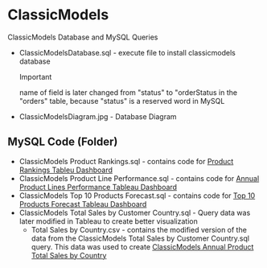 # ClassicModels
ClassicModels Database and MySQL Queries

- ClassicModelsDatabase.sql - execute file to install classicmodels database
  > [!IMPORTANT]
  > name of field is later changed from "status" to "orderStatus in the "orders" table, because "status" is a reserved word in MySQL
- ClassicModelsDiagram.jpg - Database Diagram

## MySQL Code (Folder)
  - ClassicModels Product Rankings.sql - contains code for [Product Rankings Tableu Dashboard](https://public.tableau.com/views/ClassicModelsProductRankings/ProductRankings?:language=en-US&:display_count=n&:origin=viz_share_link)
  - ClassicModels Product Line Performance.sql - contains code for [Annual Product Lines Performance Tableau Dashboard](https://public.tableau.com/views/ClasicModelsProductLinesPerformancebyYear/ProductLinesPerformance?:language=en-US&:display_count=n&:origin=viz_share_link)
  - ClassicModels Top 10 Products Forecast.sql - contains code for [Top 10 Products Forecast Tableau Dashboard](https://public.tableau.com/views/ClassicModelsTop10ProductsForecast/Dashboard1?:language=en-US&:display_count=n&:origin=viz_share_link)
  - ClassicModels Total Sales by Customer Country.sql - Query data was later modified in Tableau to create better visualization
    - Total Sales by Country.csv - contains the modified version of the data from the ClassicModels Total Sales by Customer Country.sql query. This data was used to create [ClassicModels Annual Product Total Sales by Country](https://public.tableau.com/views/ClassicModelsAnnualProductTotalSalesbyCountry/Dashboard1?:language=en-US&:display_count=n&:origin=viz_share_link)
